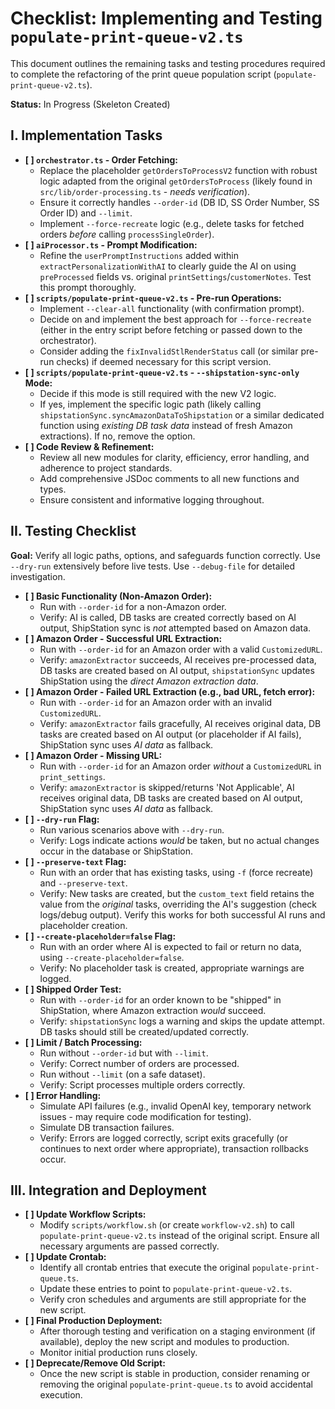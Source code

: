 # Checklist: Implementing and Testing `populate-print-queue-v2.ts`

This document outlines the remaining tasks and testing procedures required to complete the refactoring of the print queue population script (`populate-print-queue-v2.ts`).

**Status:** In Progress (Skeleton Created)

## I. Implementation Tasks

- **[ ] `orchestrator.ts` - Order Fetching:**
  - Replace the placeholder `getOrdersToProcessV2` function with robust logic adapted from the original `getOrdersToProcess` (likely found in `src/lib/order-processing.ts` - _needs verification_).
  - Ensure it correctly handles `--order-id` (DB ID, SS Order Number, SS Order ID) and `--limit`.
  - Implement `--force-recreate` logic (e.g., delete tasks for fetched orders _before_ calling `processSingleOrder`).
- **[ ] `aiProcessor.ts` - Prompt Modification:**
  - Refine the `userPromptInstructions` added within `extractPersonalizationWithAI` to clearly guide the AI on using `preProcessed` fields vs. original `printSettings`/`customerNotes`. Test this prompt thoroughly.
- **[ ] `scripts/populate-print-queue-v2.ts` - Pre-run Operations:**
  - Implement `--clear-all` functionality (with confirmation prompt).
  - Decide on and implement the best approach for `--force-recreate` (either in the entry script before fetching or passed down to the orchestrator).
  - Consider adding the `fixInvalidStlRenderStatus` call (or similar pre-run checks) if deemed necessary for this script version.
- **[ ] `scripts/populate-print-queue-v2.ts` - `--shipstation-sync-only` Mode:**
  - Decide if this mode is still required with the new V2 logic.
  - If yes, implement the specific logic path (likely calling `shipstationSync.syncAmazonDataToShipstation` or a similar dedicated function using _existing DB task data_ instead of fresh Amazon extractions). If no, remove the option.
- **[ ] Code Review & Refinement:**
  - Review all new modules for clarity, efficiency, error handling, and adherence to project standards.
  - Add comprehensive JSDoc comments to all new functions and types.
  - Ensure consistent and informative logging throughout.

## II. Testing Checklist

**Goal:** Verify all logic paths, options, and safeguards function correctly. Use `--dry-run` extensively before live tests. Use `--debug-file` for detailed investigation.

- **[ ] Basic Functionality (Non-Amazon Order):**
  - Run with `--order-id` for a non-Amazon order.
  - Verify: AI is called, DB tasks are created correctly based on AI output, ShipStation sync is _not_ attempted based on Amazon data.
- **[ ] Amazon Order - Successful URL Extraction:**
  - Run with `--order-id` for an Amazon order with a valid `CustomizedURL`.
  - Verify: `amazonExtractor` succeeds, AI receives pre-processed data, DB tasks are created based on AI output, `shipstationSync` updates ShipStation using the _direct Amazon extraction data_.
- **[ ] Amazon Order - Failed URL Extraction (e.g., bad URL, fetch error):**
  - Run with `--order-id` for an Amazon order with an invalid `CustomizedURL`.
  - Verify: `amazonExtractor` fails gracefully, AI receives original data, DB tasks are created based on AI output (or placeholder if AI fails), ShipStation sync uses _AI data_ as fallback.
- **[ ] Amazon Order - Missing URL:**
  - Run with `--order-id` for an Amazon order _without_ a `CustomizedURL` in `print_settings`.
  - Verify: `amazonExtractor` is skipped/returns 'Not Applicable', AI receives original data, DB tasks are created based on AI output, ShipStation sync uses _AI data_ as fallback.
- **[ ] `--dry-run` Flag:**
  - Run various scenarios above with `--dry-run`.
  - Verify: Logs indicate actions _would_ be taken, but no actual changes occur in the database or ShipStation.
- **[ ] `--preserve-text` Flag:**
  - Run with an order that has existing tasks, using `-f` (force recreate) and `--preserve-text`.
  - Verify: New tasks are created, but the `custom_text` field retains the value from the _original_ tasks, overriding the AI's suggestion (check logs/debug output). Verify this works for both successful AI runs and placeholder creation.
- **[ ] `--create-placeholder=false` Flag:**
  - Run with an order where AI is expected to fail or return no data, using `--create-placeholder=false`.
  - Verify: No placeholder task is created, appropriate warnings are logged.
- **[ ] Shipped Order Test:**
  - Run with `--order-id` for an order known to be "shipped" in ShipStation, where Amazon extraction _would_ succeed.
  - Verify: `shipstationSync` logs a warning and skips the update attempt. DB tasks should still be created/updated correctly.
- **[ ] Limit / Batch Processing:**
  - Run without `--order-id` but with `--limit`.
  - Verify: Correct number of orders are processed.
  - Run without `--limit` (on a safe dataset).
  - Verify: Script processes multiple orders correctly.
- **[ ] Error Handling:**
  - Simulate API failures (e.g., invalid OpenAI key, temporary network issues - may require code modification for testing).
  - Simulate DB transaction failures.
  - Verify: Errors are logged correctly, script exits gracefully (or continues to next order where appropriate), transaction rollbacks occur.

## III. Integration and Deployment

- **[ ] Update Workflow Scripts:**
  - Modify `scripts/workflow.sh` (or create `workflow-v2.sh`) to call `populate-print-queue-v2.ts` instead of the original script. Ensure all necessary arguments are passed correctly.
- **[ ] Update Crontab:**
  - Identify all crontab entries that execute the original `populate-print-queue.ts`.
  - Update these entries to point to `populate-print-queue-v2.ts`.
  - Verify cron schedules and arguments are still appropriate for the new script.
- **[ ] Final Production Deployment:**
  - After thorough testing and verification on a staging environment (if available), deploy the new script and modules to production.
  - Monitor initial production runs closely.
- **[ ] Deprecate/Remove Old Script:**
  - Once the new script is stable in production, consider renaming or removing the original `populate-print-queue.ts` to avoid accidental execution.
